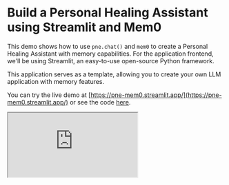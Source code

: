 # Build a Personal Healing Assistant using Streamlit and Mem0

This demo shows how to use `pne.chat()` and `mem0` to create a Personal Healing Assistant with memory capabilities. For the application frontend, we'll be using Streamlit, an easy-to-use open-source Python framework.

This application serves as a template, allowing you to create your own LLM application with memory features.

You can try the live demo at [https://pne-mem0.streamlit.app/](https://pne-mem0.streamlit.app/) or see the code [here](https://github.com/Undertone0809/promptulate/tree/main/example/mem0).

<script setup>
import IFrame from '/components/iframe.vue'
</script>

<IFrame src="https://pne-mem0.streamlit.app/?embed=true" />

## Output Effect

When you run the application, you'll see an interface similar to the following:

![chatbot-mem0](../images/chatbot-mem0.png)

The Mem0 platform allows the assistant to access historical chat records, enabling it to create personalized AI assistants for different users:

![Mem0-Platform-Historical-mem-Records](../images/Mem0-Platform-Historical-mem-Records%20.png)

## Step-by-Step Implementation

### Environment Setup

First, let's install all necessary libraries:

```bash
pip install -U pne streamlit mem0ai
```

### Create the PersonalHealingAssistant class

Create a `core.py` script and implement the `PersonalHealingAssistant` class:

```python
import pne
from mem0 import MemoryClient

class PersonalHealingAssistant:
    def __init__(self):
        self.memory = None
        self.messages = [
            {"role": "system", "content": "You are a personal healing AI Assistant."}
        ]

    def set_mem0_api_key(self, mem0_api_key: str):
        self.memory = MemoryClient(api_key=mem0_api_key)

    def ask_question(self, question: str, user_id: str, config) -> str:
        previous_memories = self.search_memories(question, user_id=user_id)
        prompt = question
        if previous_memories:
            prompt = f"User input: {question}\n Previous memories: {previous_memories}"
        self.messages.append({"role": "user", "content": prompt})

        response = pne.chat(
            model=config.model_name,
            stream=True,
            messages=self.messages,
            model_config={"api_base": config.api_base, "api_key": config.api_key},
        )
        self.messages.append({"role": "assistant", "content": response})

        self.memory.add(question, user_id=user_id)
        return response

    def get_memories(self, user_id):
        return self.memory.get_all(user_id=user_id)

    def search_memories(self, query, user_id):
        return self.memory.search(query, user_id=user_id)
```

### Create the Streamlit app

Create an `app.py` file and set up the Streamlit interface:

```python
import pne
import streamlit as st
from core import PersonalHealingAssistant

def main():
    config = pne.beta.st.model_sidebar()
    with st.sidebar:
        mem0_user_id = st.text_input("mem0 user id", type="password")
        mem0_api_key = st.text_input("mem0 API Key", key="provider_mem0_api_key", type="password")

    st.title("💬 Personal Healing Assistant")
    st.caption("🚀 Hi there! 👋 I am a personal healing assistant powered by Promptulate and Mem0.")

    ai_assistant = PersonalHealingAssistant()

    if "messages" not in st.session_state:
        st.session_state["messages"] = [
            {"role": "assistant", "content": "How can I help you with your healing journey today?"}
        ]

    for msg in st.session_state.messages:
        st.chat_message(msg["role"]).write(msg["content"])

    if prompt := st.chat_input("How can I assist you?"):
        if not config.api_key:
            st.info("Please add your model API key to continue.")
            st.stop()

        if not mem0_api_key:
            st.error("Please provide your mem0 API Key to continue.")
            st.stop()

        ai_assistant.set_mem0_api_key(mem0_api_key)

        st.session_state.messages.append({"role": "user", "content": prompt})
        st.chat_message("user").write(prompt)

        with st.chat_message("assistant"):
            response = ai_assistant.ask_question(
                question=prompt, user_id=mem0_user_id, config=config
            )
            st.write_stream(response)
        st.session_state.messages.append({"role": "assistant", "content": response})

if __name__ == "__main__":
    main()
```

### Run the application

To run the application, use the following command:

```shell
streamlit run app.py
```

## How to write model name?

If you want to custom your model, you can see how to write model names here: [How to write model name?](/other/how_to_write_model_name)


## Run the demo

You can find the project [here](https://github.com/Undertone0809/promptulate/tree/main/example/mem0). To run the application, follow these steps:

1. Fork the project by clicking [here](https://github.com/Undertone0809/promptulate/fork).
2. Clone the project locally:

   ```bash
   git clone https://github.com/Undertone0809/promptulate.git
   ```

3. Switch to the example directory:

   ```shell
   cd ./example/mem0
   ```

4. Install the dependencies:

   ```shell
   pip install -r requirements.txt
   ```

5. Run the application:

   ```shell
   streamlit run app.py
   ```

By following these instructions, you can easily set up and run your own Personal Healing Assistant using pne, Streamlit, and Mem0. This assistant will be able to remember past interactions and provide personalized responses based on the user's history.

Enjoy building your AI-powered healing companion!
